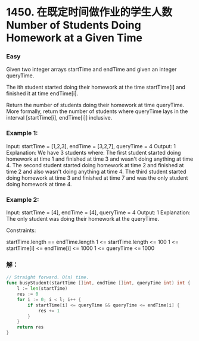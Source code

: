 # 1450. 在既定时间做作业的学生人数 Number of Students Doing Homework at a Given Time

### Easy

Given two integer arrays startTime and endTime and given an integer queryTime.

The ith student started doing their homework at the time startTime[i] and finished it at time endTime[i].

Return the number of students doing their homework at time queryTime. More formally, return the number of students where queryTime lays in the interval [startTime[i], endTime[i]] inclusive.

### Example 1:

Input: startTime = [1,2,3], endTime = [3,2,7], queryTime = 4
Output: 1
Explanation: We have 3 students where:
The first student started doing homework at time 1 and finished at time 3 and wasn't doing anything at time 4.
The second student started doing homework at time 2 and finished at time 2 and also wasn't doing anything at time 4.
The third student started doing homework at time 3 and finished at time 7 and was the only student doing homework at time 4.

### Example 2:

Input: startTime = [4], endTime = [4], queryTime = 4
Output: 1
Explanation: The only student was doing their homework at the queryTime.

Constraints:

startTime.length == endTime.length
1 <= startTime.length <= 100
1 <= startTime[i] <= endTime[i] <= 1000
1 <= queryTime <= 1000

### 解：

```go
// Straight forward. O(n) time.
func busyStudent(startTime []int, endTime []int, queryTime int) int {
	l := len(startTime)
	res := 0
	for i := 0; i < l; i++ {
		if startTime[i] <= queryTime && queryTime <= endTime[i] {
			res += 1
		}
	}
	return res
}
```